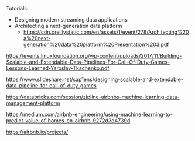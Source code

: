 Tutorials:
- Designing modern streaming data applications
- Architecting a next-generation data platform
  * https://cdn.oreillystatic.com/en/assets/1/event/278/Architecting%20a%20next-generation%20data%20platform%20Presentation%203.pdf

https://events.linuxfoundation.org/wp-content/uploads/2017/11/Building-Scalable-and-Extendable-Data-Pipelines-For-Call-Of-Duty-Games-Lessons-Learned-Yaroslav-Tkachenko.pdf

https://www.slideshare.net/sap1ens/designing-scalable-and-extendable-data-pipeline-for-call-of-duty-games

https://databricks.com/session/zipline-airbnbs-machine-learning-data-management-platform

https://medium.com/airbnb-engineering/using-machine-learning-to-predict-value-of-homes-on-airbnb-9272d3d4739d

https://airbnb.io/projects/